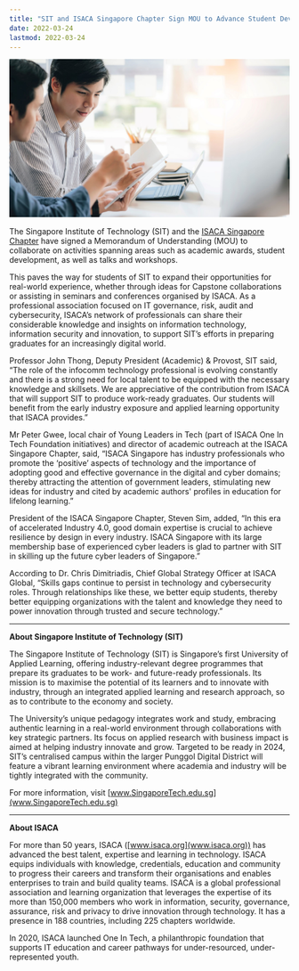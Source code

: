 ```yaml
---
title: "SIT and ISACA Singapore Chapter Sign MOU to Advance Student Development in Technology"
date: 2022-03-24
lastmod: 2022-03-24
---
```


![SIT-ISACA_MOU](./sit-isaca-mou.jpg)
 
The Singapore Institute of Technology (SIT) and the [ISACA Singapore Chapter](https://engage.isaca.org/singaporechapter/home "ISACA Singapore Chapter") have signed a Memorandum of Understanding (MOU) to collaborate on activities spanning areas such as academic awards, student development, as well as talks and workshops.

This paves the way for students of SIT to expand their opportunities for real-world experience, whether through ideas for Capstone collaborations or assisting in seminars and conferences organised by ISACA. As a professional association focused on IT governance, risk, audit and cybersecurity, ISACA’s network of professionals can share their considerable knowledge and insights on information technology, information security and innovation, to support SIT’s efforts in preparing graduates for an increasingly digital world.

Professor John Thong, Deputy President (Academic) & Provost, SIT said, “The role of the infocomm technology professional is evolving constantly and there is a strong need for local talent to be equipped with the necessary knowledge and skillsets. We are appreciative of the contribution from ISACA that will support SIT to produce work-ready graduates. Our students will benefit from the early industry exposure and applied learning opportunity that ISACA provides.”

Mr Peter Gwee, local chair of Young Leaders in Tech (part of ISACA One In Tech Foundation initiatives) and director of academic outreach at the ISACA Singapore Chapter, said, “ISACA Singapore has industry professionals who promote the ‘positive’ aspects of technology and the importance of adopting good and effective governance in the digital and cyber domains; thereby attracting the attention of government leaders, stimulating new ideas for industry and cited by academic authors' profiles in education for lifelong learning.”

President of the ISACA Singapore Chapter, Steven Sim, added, “In this era of accelerated Industry 4.0, good domain expertise is crucial to achieve resilience by design in every industry. ISACA Singapore with its large membership base of experienced cyber leaders is glad to partner with SIT in skilling up the future cyber leaders of Singapore.”

According to Dr. Chris Dimitriadis, Chief Global Strategy Officer at ISACA Global, “Skills gaps continue to persist in technology and cybersecurity roles. Through relationships like these, we better equip students, thereby better equipping organizations with the talent and knowledge they need to power innovation through trusted and secure technology.”

 

________________________________________________________________________

**About Singapore Institute of Technology (SIT)**

The Singapore Institute of Technology (SIT) is Singapore’s first University of Applied Learning, offering industry-relevant degree programmes that prepare its graduates to be work- and future-ready professionals. Its mission is to maximise the potential of its learners and to innovate with industry, through an integrated applied learning and research approach, so as to contribute to the economy and society. 

The University’s unique pedagogy integrates work and study, embracing authentic learning in a real-world environment through collaborations with key strategic partners. Its focus on applied research with business impact is aimed at helping industry innovate and grow. Targeted to be ready in 2024, SIT’s centralised campus within the larger Punggol Digital District will feature a vibrant learning environment where academia and industry will be tightly integrated with the community.

For more information, visit [www.SingaporeTech.edu.sg](www.SingaporeTech.edu.sg)

________________________________________________________________________

**About ISACA**

For more than 50 years, ISACA ([www.isaca.org](www.isaca.org)) has advanced the best talent, expertise and learning in technology. ISACA equips individuals with knowledge, credentials, education and community to progress their careers and transform their organisations and enables enterprises to train and build quality teams. ISACA is a global professional association and learning organization that leverages the expertise of its more than 150,000 members who work in information, security, governance, assurance, risk and privacy to drive innovation through technology. It has a presence in 188 countries, including 225 chapters worldwide.

In 2020, ISACA launched One In Tech, a philanthropic foundation that supports IT education and career pathways for under-resourced, under-represented youth.